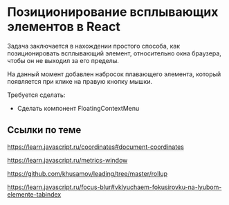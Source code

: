 Позиционирование всплывающих элементов в React
==============================================

Задача заключается в нахождении простого способа, как позиционировать всплывающий 
элемент, относительно окна браузера, чтобы он не выходил за его пределы.

На данный момент добавлен набросок плавающего элемента, который появляется при клике на правую кнопку мышки.

Требуется сделать:
- Сделать компонент FloatingContextMenu 

Ссылки по теме
--------------

https://learn.javascript.ru/coordinates#document-coordinates

https://learn.javascript.ru/metrics-window

https://github.com/khusamov/leading/tree/master/rollup

https://learn.javascript.ru/focus-blur#vklyuchaem-fokusirovku-na-lyubom-elemente-tabindex
